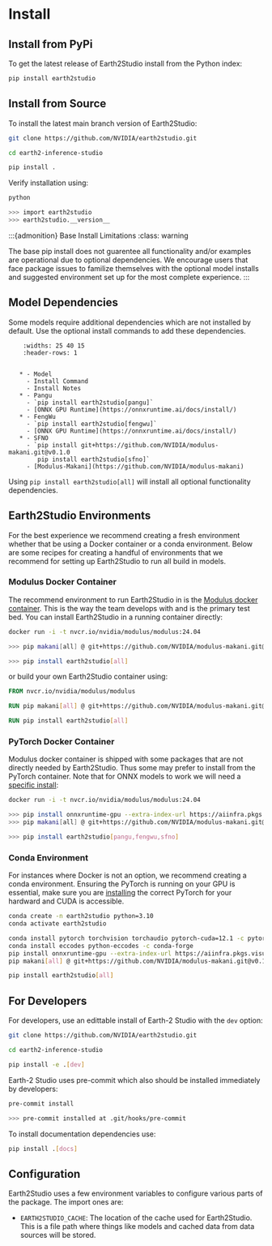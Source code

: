 # Install

## Install from PyPi

To get the latest release of Earth2Studio install from the Python index:

```bash
pip install earth2studio
```

## Install from Source

To install the latest main branch version of Earth2Studio:

```bash
git clone https://github.com/NVIDIA/earth2studio.git

cd earth2-inference-studio

pip install .
```

Verify installation using:

```bash
python

>>> import earth2studio
>>> earth2studio.__version__
```

:::{admonition} Base Install Limitations
:class: warning

The base pip install does not guarentee all functionality and/or examples are
operational due to optional dependencies.
We encourage users that face package issues to familize themselves with the optional
model installs and suggested environment set up for the most complete experience.
:::

## Model Dependencies

Some models require additional dependencies which are not installed by default.
Use the optional install commands to add these dependencies.

```{list-table}
    :widths: 25 40 15
    :header-rows: 1


   * - Model
     - Install Command
     - Install Notes
   * - Pangu
     - `pip install earth2studio[pangu]`
     - [ONNX GPU Runtime](https://onnxruntime.ai/docs/install/)
   * - FengWu
     - `pip install earth2studio[fengwu]`
     - [ONNX GPU Runtime](https://onnxruntime.ai/docs/install/)
   * - SFNO
     - `pip install git+https://github.com/NVIDIA/modulus-makani.git@v0.1.0
        pip install earth2studio[sfno]`
     - [Modulus-Makani](https://github.com/NVIDIA/modulus-makani)
```

Using `pip install earth2studio[all]` will install all optional functionality dependencies.

## Earth2Studio Environments

For the best experience we recommend creating a fresh environment whether that be using
a Docker container or a conda environment.
Below are some recipes for creating a handful of environments that we recommend for
setting up Earth2Studio to run all build in models.

### Modulus Docker Container

The recommend environment to run Earth2Studio in is the [Modulus docker container](https://catalog.ngc.nvidia.com/orgs/nvidia/teams/modulus/containers/modulus).
This is the way the team develops with and is the primary test bed.
You can install Earth2Studio in a running container directly:

```bash
docker run -i -t nvcr.io/nvidia/modulus/modulus:24.04

>>> pip makani[all] @ git+https://github.com/NVIDIA/modulus-makani.git@v0.1.0

>>> pip install earth2studio[all]
```

or build your own Earth2Studio container using:

```dockerfile
FROM nvcr.io/nvidia/modulus/modulus

RUN pip makani[all] @ git+https://github.com/NVIDIA/modulus-makani.git@v0.1.0

RUN pip install earth2studio[all]
```

### PyTorch Docker Container

Modulus docker container is shipped with some packages that are not directly needed by
Earth2Studio.
Thus some may prefer to install from the PyTorch container.
Note that for ONNX models to work we will need a [specific install](https://onnxruntime.ai/docs/install/#install-onnx-runtime-ort-1):

```bash
docker run -i -t nvcr.io/nvidia/modulus/modulus:24.04

>>> pip install onnxruntime-gpu --extra-index-url https://aiinfra.pkgs.visualstudio.com/PublicPackages/_packaging/onnxruntime-cuda-12/pypi/simple/
>>> pip makani[all] @ git+https://github.com/NVIDIA/modulus-makani.git@v0.1.0

>>> pip install earth2studio[pangu,fengwu,sfno]
```

### Conda Environment

For instances where Docker is not an option, we recommend creating a conda environment.
Ensuring the PyTorch is running on your GPU is essential, make sure you are [installing](https://pytorch.org/get-started/locally/)
the correct PyTorch for your hardward and CUDA is accessible.

```bash
conda create -n earth2studio python=3.10
conda activate earth2studio

conda install pytorch torchvision torchaudio pytorch-cuda=12.1 -c pytorch -c nvidia
conda install eccodes python-eccodes -c conda-forge
pip install onnxruntime-gpu --extra-index-url https://aiinfra.pkgs.visualstudio.com/PublicPackages/_packaging/onnxruntime-cuda-12/pypi/simple/
pip makani[all] @ git+https://github.com/NVIDIA/modulus-makani.git@v0.1.0

pip install earth2studio[all]
```

## For Developers

For developers, use an edittable install of Earth-2 Studio with the `dev` option:

```bash
git clone https://github.com/NVIDIA/earth2studio.git

cd earth2-inference-studio

pip install -e .[dev]
```

Earth-2 Studio uses pre-commit which also should be installed immediately by developers:

```bash
pre-commit install

>>> pre-commit installed at .git/hooks/pre-commit
```

To install documentation dependencies use:

```bash
pip install .[docs]
```

## Configuration

Earth2Studio uses a few environment variables to configure various parts of the package.
The import ones are:

- `EARTH2STUDIO_CACHE`: The location of the cache used for Earth2Studio. This is a file
path where things like models and cached data from data sources will be stored.

